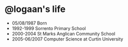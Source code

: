 @logaan's life
===============

- 05/08/1987 Born
- 1992-1999 Sorrento Primary School
- 2000-2004 St Marks Anglican Community School
- 2005-06/2007 Computer Science at Curtin University
